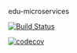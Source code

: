 edu-microservices

[![Build Status](https://travis-ci.com/vvasiloud/edu-microservices.svg?token=pkGRxtpAqnsxd33rFipf&branch=master)](https://travis-ci.com/vvasiloud/edu-microservices)

[![codecov](https://codecov.io/gh/vvasiloud/edu-microservices/branch/master/graph/badge.svg?token=anhh0mxPWv)](https://codecov.io/gh/vvasiloud/edu-microservices)

